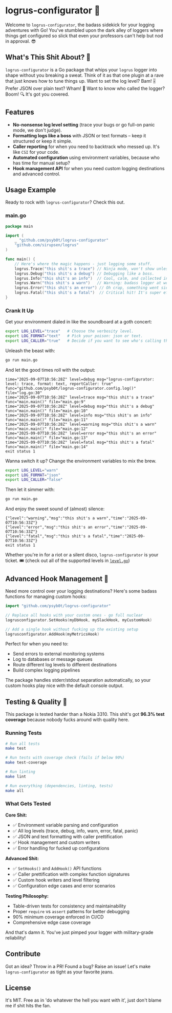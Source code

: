 # logrus-configurator 🤖

Welcome to `logrus-configurator`, the badass sidekick for your logging adventures with Go! You've stumbled upon the dark alley of loggers where things get configured so slick that even your professors can't help but nod in approval. 😎

## What's This Shit About? 💩

`logrus-configurator` is a Go package that whips your `logrus` logger into shape without you breaking a sweat. Think of it as that one plugin at a rave that just knows how to tune things up. Want to set the log level? Bam! 🎚️ Prefer JSON over plain text? Wham! 📄 Want to know who called the logger? Boom! 🔍 It's got you covered.

## Features

- **No-nonsense log level setting** (trace your bugs or go full-on panic mode, we don't judge).
- **Formatting logs like a boss** with JSON or text formats – keep it structured or keep it simple.
- **Caller reporting** for when you need to backtrack who messed up. It's like `CSI` for your code.
- **Automated configuration** using environment variables, because who has time for manual setup?
- **Hook management API** for when you need custom logging destinations and advanced control.

## Usage Example

Ready to rock with `logrus-configurator`? Check this out.

### main.go

```go
package main

import (
	_ "github.com/psyb0t/logrus-configurator"
	"github.com/sirupsen/logrus"
)

func main() {
	// Here's where the magic happens - just logging some stuff.
	logrus.Trace("this shit's a trace") // Ninja mode, won't show unless you want it to.
	logrus.Debug("this shit's a debug") // Debugging like a boss.
	logrus.Info("this shit's an info")  // Cool, calm, and collected info.
	logrus.Warn("this shit's a warn")   // Warning: badass logger at work.
	logrus.Error("this shit's an error") // Oh crap, something went sideways.
	logrus.Fatal("this shit's a fatal")  // Critical hit! It's super effective!
}
```

### Crank It Up

Get your environment dialed in like the soundboard at a goth concert:

```bash
export LOG_LEVEL="trace"   # Choose the verbosity level.
export LOG_FORMAT="text"   # Pick your poison: json or text.
export LOG_CALLER="true"   # Decide if you want to see who's calling the logs.
```

Unleash the beast with:

```bash
go run main.go
```

And let the good times roll with the output:

```plaintext
time="2025-09-07T10:56:28Z" level=debug msg="logrus-configurator: level: trace, format: text, reportCaller: true" func="github.com/psyb0t/logrus-configurator.config.log()" file="log.go:30"
time="2025-09-07T10:56:28Z" level=trace msg="this shit's a trace" func="main.main()" file="main.go:9"
time="2025-09-07T10:56:28Z" level=debug msg="this shit's a debug" func="main.main()" file="main.go:10"
time="2025-09-07T10:56:28Z" level=info msg="this shit's an info" func="main.main()" file="main.go:11"
time="2025-09-07T10:56:28Z" level=warning msg="this shit's a warn" func="main.main()" file="main.go:12"
time="2025-09-07T10:56:28Z" level=error msg="this shit's an error" func="main.main()" file="main.go:13"
time="2025-09-07T10:56:28Z" level=fatal msg="this shit's a fatal" func="main.main()" file="main.go:14"
exit status 1
```

Wanna switch it up? Change the environment variables to mix the brew.

```bash
export LOG_LEVEL="warn"
export LOG_FORMAT="json"
export LOG_CALLER="false"
```

Then let it simmer with:

```bash
go run main.go
```

And enjoy the sweet sound of (almost) silence:

```plaintext
{"level":"warning","msg":"this shit's a warn","time":"2025-09-07T10:56:33Z"}
{"level":"error","msg":"this shit's an error","time":"2025-09-07T10:56:33Z"}
{"level":"fatal","msg":"this shit's a fatal","time":"2025-09-07T10:56:33Z"}
exit status 1
```

Whether you're in for a riot or a silent disco, `logrus-configurator` is your ticket. 🎟️ (check out all of the supported levels in [`level.go`](level.go))

## Advanced Hook Management 🚀

Need more control over your logging destinations? Here's some badass functions for managing custom hooks:

```go
import "github.com/psyb0t/logrus-configurator"

// Replace all hooks with your custom ones - go full nuclear
logrusconfigurator.SetHooks(myDbHook, mySlackHook, myCustomHook)

// Add a single hook without fucking up the existing setup
logrusconfigurator.AddHook(myMetricsHook)
```

Perfect for when you need to:
- Send errors to external monitoring systems
- Log to databases or message queues  
- Route different log levels to different destinations
- Build complex logging pipelines

The package handles stderr/stdout separation automatically, so your custom hooks play nice with the default console output.

## Testing & Quality 🧪

This package is tested harder than a Nokia 3310. This shit's got **96.3% test coverage** because nobody fucks around with quality here.

### Running Tests

```bash
# Run all tests
make test

# Run tests with coverage check (fails if below 90%)
make test-coverage

# Run linting
make lint

# Run everything (dependencies, linting, tests)
make all
```

### What Gets Tested

**Core Shit:**
- ✅ Environment variable parsing and configuration
- ✅ All log levels (trace, debug, info, warn, error, fatal, panic)
- ✅ JSON and text formatting with caller prettification
- ✅ Hook management and custom writers
- ✅ Error handling for fucked up configurations

**Advanced Shit:**
- ✅ `SetHooks()` and `AddHook()` API functions
- ✅ Caller prettification with complex function signatures
- ✅ Custom hook writers and level filtering
- ✅ Configuration edge cases and error scenarios

**Testing Philosophy:**
- Table-driven tests for consistency and maintainability
- Proper `require` vs `assert` patterns for better debugging
- 90% minimum coverage enforced in CI/CD
- Comprehensive edge case coverage

And that's damn it. You've just pimped your logger with military-grade reliability!

## Contribute

Got an idea? Throw in a PR! Found a bug? Raise an issue! Let's make `logrus-configurator` as tight as your favorite jeans.

## License

It's MIT. Free as in 'do whatever the hell you want with it', just don't blame me if shit hits the fan.